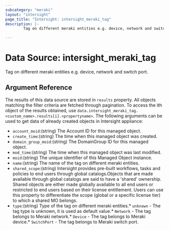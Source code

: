 ```yaml
---
subcategory: "meraki"
layout: "intersight"
page_title: "Intersight: intersight_meraki_tag"
description: |-
        Tag on different meraki entities e.g. device, network and switch port.

---
```


# Data Source: intersight_meraki_tag
Tag on different meraki entities e.g. device, network and switch port.
## Argument Reference
The results of this data source are stored in `results` property.
All objects matching the filter criteria are fetched through pagination.
To access the ith object of the results obtained, use `data.intersight_meraki_tag.<custom_name>.results[i].<propertyname>`.
The following arguments can be used to get data of already created objects in Intersight appliance:
* `account_moid`:(string) The Account ID for this managed object. 
* `create_time`:(string) The time when this managed object was created. 
* `domain_group_moid`:(string) The DomainGroup ID for this managed object. 
* `mod_time`:(string) The time when this managed object was last modified. 
* `moid`:(string) The unique identifier of this Managed Object instance. 
* `name`:(string) The name of the tag on different meraki entities. 
* `shared_scope`:(string) Intersight provides pre-built workflows, tasks and policies to end users through global catalogs.Objects that are made available through global catalogs are said to have a 'shared' ownership. Shared objects are either made globally available to all end users or restricted to end users based on their license entitlement. Users can use this property to differentiate the scope (global or a specific license tier) to which a shared MO belongs. 
* `type`:(string) Type of the tag on different meraki entities.* `unknown` - The tag type is unknown, it is used as default value.* `Network` - The tag belongs to Meraki network.* `Device` - The tag belongs to Meraki device.* `SwitchPort` - The tag belongs to Meraki switch port. 
 

